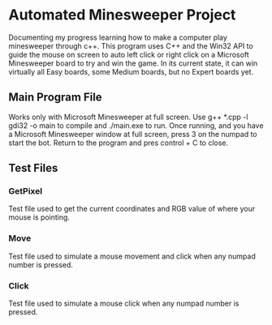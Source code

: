 # Automated Minesweeper Project
Documenting my progress learning how to make a computer play minesweeper through c++. This program uses C++ and the Win32 API to guide the mouse on screen to auto left click or right click on a Microsoft Minesweeper board to try and win the game. In its current state, it can win virtually all Easy boards, some Medium boards, but no Expert boards yet.

## Main Program File
Works only with Microsoft Minesweeper at full screen. Use g++ *.cpp -l gdi32 -o main to compile and ./main.exe to run.
Once running, and you have a Microsoft Minesweeper window at full screen, press 3 on the numpad to start the bot. Return to the program and pres control + C to close. 


## Test Files

### GetPixel
Test file used to get the current coordinates and RGB value of where your mouse is pointing.

### Move
Test file used to simulate a mouse movement and click when any numpad number is pressed.

### Click
Test file used to simulate a mouse click when any numpad number is pressed.
